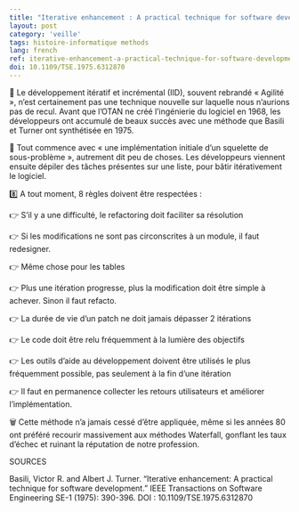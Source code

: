 ```yaml
---
title: "Iterative enhancement : A practical technique for software development"
layout: post
category: 'veille'
tags: histoire-informatique methods
lang: french
ref: iterative-enhancement-a-practical-technique-for-software-development
doi: 10.1109/TSE.1975.6312870
---
```


🔁 Le développement itératif et incrémental (IID), souvent rebrandé « Agilité », n’est certainement pas une technique nouvelle sur laquelle nous n’aurions pas de recul. Avant que l’OTAN ne créé l’ingénierie du logiciel en 1968, les développeurs ont accumulé de beaux succès avec une méthode que Basili et Turner ont synthétisée en 1975.

🦴 Tout commence avec « une implémentation initiale d’un squelette de sous-problème », autrement dit peu de choses. Les développeurs viennent ensuite dépiler des tâches présentes sur une liste, pour bâtir itérativement le logiciel.

8️⃣ A tout moment, 8 règles doivent être respectées :

👉 S’il y a une difficulté, le refactoring doit faciliter sa résolution

👉 Si les modifications ne sont pas circonscrites à un module, il faut redesigner.

👉 Même chose pour les tables

👉 Plus une itération progresse, plus la modification doit être simple à achever. Sinon il faut refacto.

👉 La durée de vie d’un patch ne doit jamais dépasser 2 itérations

👉 Le code doit être relu fréquemment à la lumière des objectifs

👉 Les outils d’aide au développement doivent être utilisés le plus fréquemment possible, pas seulement à la fin d’une itération

👉 Il faut en permanence collecter les retours utilisateurs et améliorer l’implémentation.

🗑️ Cette méthode n’a jamais cessé d’être appliquée, même si les années 80 ont préféré recourir massivement aux méthodes Waterfall, gonflant les taux d’échec et ruinant la réputation de notre profession.

SOURCES

Basili, Victor R. and Albert J. Turner. “Iterative enhancement: A practical technique for software development.” IEEE Transactions on Software Engineering SE-1 (1975): 390-396. DOI : 10.1109/TSE.1975.6312870